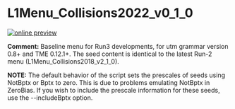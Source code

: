 # L1Menu_Collisions2022_v0_1_0

[![online preview](https://img.shields.io/badge/Online%20preview-click%20here-blue)](https://htmlpreview.github.io/?https://raw.githubusercontent.com/cms-l1-dpg/L1MenuRun3/master/development/L1Menu_Collisions2022_v0_1_0/L1Menu_Collisions2022_v0_1_0.html)

**Comment:** Baseline menu for Run3 developments, for utm grammar version 0.8+ and TME 0.12.1+. The seed content is identical to the latest Run-2 menu (L1Menu_Collisions2018_v2_1_0).

**NOTE:** The default behavior of the script sets the prescales of seeds using NotBptx or Bptx to zero. This is due to problems emulating NotBptx in ZeroBias. If you wish to include the prescale information for these seeds, use the --includeBptx option.
